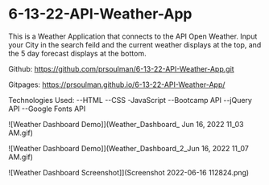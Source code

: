 # 6-13-22-API-Weather-App

This is a Weather Application that connects to the API Open Weather. Input your City in the search feild and the current weather displays at the top, and the 5 day forecast displays at the bottom.

Github: https://github.com/prsoulman/6-13-22-API-Weather-App.git

Gitpages: https://prsoulman.github.io/6-13-22-API-Weather-App/

Technologies Used:
--HTML
--CSS
-JavaScript
--Bootcamp API
--jQuery API
--Google Fonts API


![Weather Dashboard Demo]](Weather_Dashboard_ Jun 16, 2022 11_03 AM.gif)

![Weather Dashboard Demo]](Weather_Dashboard_2_Jun 16, 2022 11_07 AM.gif)

![Weather Dashboard Screenshot]](Screenshot 2022-06-16 112824.png)


